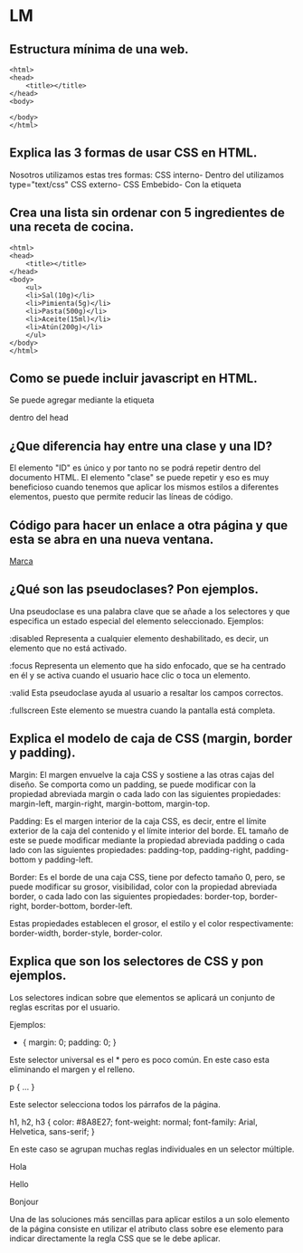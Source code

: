 # LM
## Estructura mínima de una web.
<!DOCTYPE html>
	<html>
	<head>
		<title></title>
	</head>
	<body>
	
	</body>
	</html>
## Explica las 3 formas de usar CSS en HTML.
Nosotros utilizamos estas tres formas:
CSS interno-
Dentro del 
	<head></head> 
utilizamos 
	type="text/css"
CSS externo-
	<html>
	<head>
    	<title>Título de la página</title>
    	<style type="text/css">
        	div {
            	background:#FFFFFF;
        	}
    	</style>
	</head>
CSS Embebido-
Con la etiqueta 
	<style></style>

## Crea una lista sin ordenar con 5 ingredientes de una receta de cocina.
<!DOCTYPE html>
	<html>
	<head>
		<title></title>
	</head>
	<body>
		<ul>
		<li>Sal(10g)</li>
		<li>Pimienta(5g)</li>
		<li>Pasta(500g)</li>
		<li>Aceite(15ml)</li>
		<li>Atún(200g)</li>
		</ul>	
	</body>
	</html>	
	
## Como se puede incluir javascript en HTML.
Se puede agregar mediante la etiqueta
<script></script>
dentro del head
## ¿Que diferencia hay entre una clase y una ID?
El elemento "ID" es único y por tanto no se podrá repetir dentro del documento HTML.
El elemento "clase" se puede repetir y eso es muy beneficioso cuando tenemos que aplicar los mismos estilos a diferentes elementos, puesto que permite reducir las líneas de código.

## Código para hacer un enlace a otra página y que esta se abra en una nueva ventana.

<!DOCTYPE html>
<html>
<head>
</head>
<body>
	<a href="https://www.marca.com/">Marca</a>
</body>
</html>

## ¿Qué son las pseudoclases? Pon ejemplos.

Una pseudoclase es una palabra clave que se añade a los selectores y que especifica un estado especial del elemento seleccionado.
Ejemplos:

:disabled
Representa a cualquier elemento deshabilitado, es decir, un elemento que no está activado.

:focus
Representa un elemento que ha sido enfocado, que se ha centrado en él y se activa cuando el usuario hace clic o toca un elemento.

:valid
Esta pseudoclase ayuda al usuario a resaltar los campos correctos.

:fullscreen
Este elemento se muestra cuando la pantalla está completa.

## Explica el modelo de caja de CSS (margin, border y padding).

Margin:
El margen envuelve la caja CSS y sostiene a las otras cajas del diseño. Se comporta como un padding, se puede modificar con la propiedad abreviada margin o cada lado con las siguientes propiedades:
margin-left, margin-right, margin-bottom, margin-top.

Padding:
Es el margen interior de la caja CSS, es decir, entre el límite exterior de la caja del contenido y el límite interior del borde.
EL tamaño de este se puede modificar mediante la propiedad abreviada padding o cada lado con las siguientes propiedades:
padding-top, padding-right, padding-bottom y padding-left.

Border:
Es el borde de una caja CSS, tiene por defecto tamaño 0, pero, se puede modificar su grosor, visibilidad, color con la propiedad abreviada border, o cada lado con las siguientes propiedades:
border-top, border-right, border-bottom, border-left.

Estas propiedades establecen el grosor, el estilo y el color respectivamente:
border-width, border-style, border-color.

## Explica que son los selectores de CSS y pon ejemplos.

Los selectores indican sobre que elementos se aplicará un conjunto de reglas escritas por el usuario.

Ejemplos: 

* {
  margin: 0;
  padding: 0;
}

Este selector universal es el * pero es poco común. En este caso esta eliminando el margen y el relleno.

p {
  ...
}

Este selector selecciona todos los párrafos de la página.

h1, h2, h3 {
  color: #8A8E27;
  font-weight: normal;
  font-family: Arial, Helvetica, sans-serif;
}

En este caso se agrupan muchas reglas individuales en un selector múltiple.

<body>
  <p class="destacado">Hola</p>
  <p>Hello</p>
  <p>Bonjour</p>
</body>

Una de las soluciones más sencillas para aplicar estilos a un solo elemento de la página consiste en utilizar el atributo class sobre ese elemento para indicar directamente la regla CSS que se le debe aplicar.



